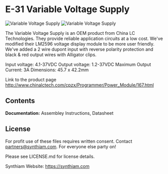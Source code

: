 # E-31 Variable Voltage Supply

![Variable Voltage Supply](https://live.staticflickr.com/65535/32801180347_81f0c5c0d8_k.jpg)
![Variable Voltage Supply](https://live.staticflickr.com/65535/40778036753_8ce8609811_k.jpg)

The Variable Voltage Supply is an OEM product from China LC Technologies. They provide reliable application circuits at a low cost. We've modified their LM2596 voltage display module to be more user friendly. We've added a 2 wire dupont input with reverse polarity protection and black &  red output wires with Alligator clips.

Input voltage: 4.1-37VDC
Output voltage: 1.2-37VDC
Maximum Output Current: 3A
Dimensions: 45.7 x 42.2mm

Link to the product page http://www.chinalctech.com/cpzx/Programmer/Power_Module/167.html

## Contents

**Documentation:** Assembley Instructions, Datasheet

## License

For profit use of these files requires written consent. Contact partners@synthiam.com. For everyone else party on!

Please see LICENSE.md for license details.

Synthiam Website: https://synthiam.com
